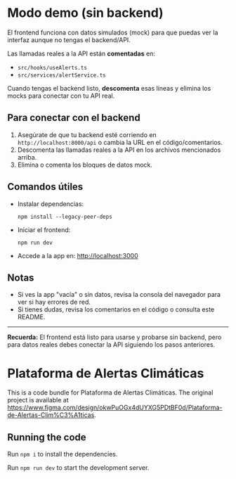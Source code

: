 # Modo demo (sin backend)

El frontend funciona con datos simulados (mock) para que puedas ver la interfaz aunque no tengas el backend/API.

Las llamadas reales a la API están **comentadas** en:
- `src/hooks/useAlerts.ts`
- `src/services/alertService.ts`

Cuando tengas el backend listo, **descomenta** esas líneas y elimina los mocks para conectar con tu API real.

## Para conectar con el backend
1. Asegúrate de que tu backend esté corriendo en `http://localhost:8000/api` o cambia la URL en el código/comentarios.
2. Descomenta las llamadas reales a la API en los archivos mencionados arriba.
3. Elimina o comenta los bloques de datos mock.

## Comandos útiles
- Instalar dependencias:
  ```
  npm install --legacy-peer-deps
  ```
- Iniciar el frontend:
  ```
  npm run dev
  ```
- Accede a la app en: [http://localhost:3000](http://localhost:3000)

## Notas
- Si ves la app "vacía" o sin datos, revisa la consola del navegador para ver si hay errores de red.
- Si tienes dudas, revisa los comentarios en el código o consulta este README.

---

**Recuerda:** El frontend está listo para usarse y probarse sin backend, pero para datos reales debes conectar la API siguiendo los pasos anteriores.

  # Plataforma de Alertas Climáticas

  This is a code bundle for Plataforma de Alertas Climáticas. The original project is available at https://www.figma.com/design/okwPuOGx4dUYXG5PDtBF0d/Plataforma-de-Alertas-Clim%C3%A1ticas.

  ## Running the code

  Run `npm i` to install the dependencies.

  Run `npm run dev` to start the development server.
  